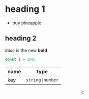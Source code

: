 # heading 1

- buy pineapple

## heading 2

_italic_ is the new __bold__

```javascript
const i = 100;
```

| name | type |
| --- | --- |
| key | `string\|number` |

$$c$$
